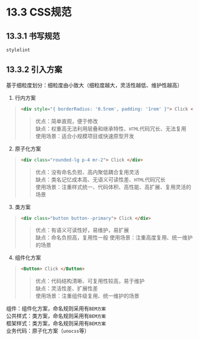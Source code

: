 # 13.3 CSS规范
## 13.3.1 书写规范
`stylelint`
## 13.3.2 引入方案

基于细粒度划分：细粒度由小致大（细粒度越大，灵活性越低、维护性越高）

1. 行内方案
> ```html
> <div style="{ borderRadius: '0.5rem', padding: '1rem' }"> Click </div>
> ```
>> 优点：简单直观，便于修改     
>> 缺点：权重高无法利用层叠和继承特性、`HTML`代码冗长、无法复用     
>> 使用场景：适合小规模项目或快速原型开发       

2. 原子化方案
> ```html
> <div class="rounded-lg p-4 mr-2"> Click </div>
> ```
>> 优点：没有命名负担、高内聚低耦合复用灵活      
>> 缺点：类名记忆成本高、无语义可读性差、`HTML`代码冗长       
>> 使用场景：注重样式统一、代码体积、高性能、高扩展、复用灵活的场景       

3. 类方案
> ```html
> <div class="button button--primary"> Click </div>
> ```
>> 优点：有语义可读性好，易维护，易扩展        
>> 缺点：命名负担高，复用性一般
>> 使用场景：注重高度复用、统一维护的场景        

4. 组件化方案
> ```html
> <Button> Click </Button>
> ```
>> 优点：代码结构清晰、可复用性较高，易于维护     
>> 缺点：灵活性差、扩展性差      
>> 使用场景：注重组件级复用、统一维护的场景       


组件：组件化方案，命名规则采用有`BEM方案`           
公共样式：类方案，命名规则采用有`BEM方案`           
框架样式：类方案，命名规则采用有`BEM方案`           
业务代码：原子化方案（`unocss`等）

